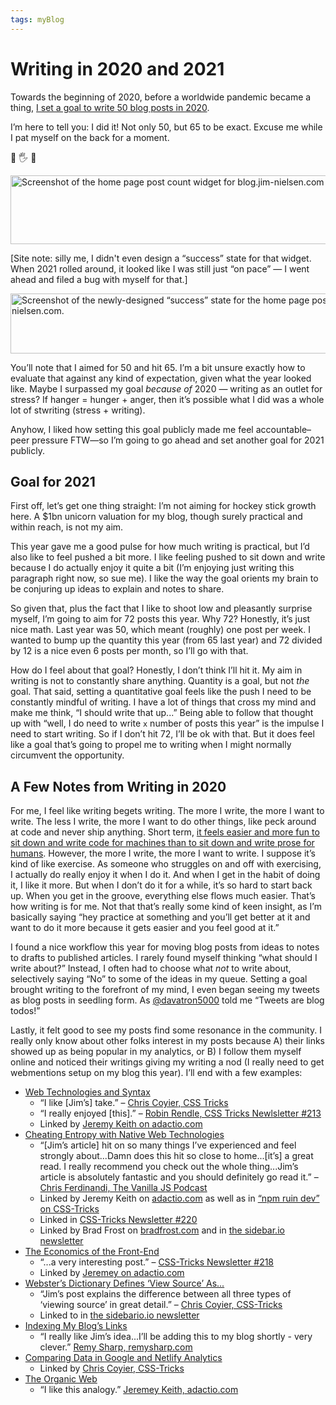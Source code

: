 ```yaml
---
tags: myBlog
---
```


# Writing in 2020 and 2021

Towards the beginning of 2020, before a worldwide pandemic became a thing, [I set a goal to write 50 blog posts in 2020](https://blog.jim-nielsen.com/2020/50-blog-posts-in-2020/).

I’m here to tell you: I did it! Not only 50, but 65 to be exact. Excuse me while I pat myself on the back for a moment.

👋 🖐 👋

<img src="https://cdn.jim-nielsen.com/blog/2021/posts-count-2020.png" width="815" height="110" alt="Screenshot of the home page post count widget for blog.jim-nielsen.com at the end of 2020." />

[Site note: silly me, I didn't even design a “success” state for that widget. When 2021 rolled around, it looked like I was still just “on pace” — I went ahead and filed a bug with myself for that.]

<img src="https://cdn.jim-nielsen.com/blog/2021/posts-count-2020-success.png" width="724" height="96" alt="Screenshot of the newly-designed “success” state for the home page post count widget for blog.jim-nielsen.com." />

You’ll note that I aimed for 50 and hit 65. I’m a bit unsure exactly how to evaluate that against any kind of expectation, given what the year looked like. Maybe I surpassed my goal _because of_ 2020 — writing as an outlet for stress? If hanger = hunger + anger, then it’s possible what I did was a whole lot of stwriting (stress + writing).

Anyhow, I liked how setting this goal publicly made me feel accountable–peer pressure FTW—so I’m going to go ahead and set another goal for 2021 publicly.

## Goal for 2021

First off, let’s get one thing straight: I’m not aiming for hockey stick growth here. A $1bn unicorn valuation for my blog, though surely practical and within reach, is not my aim. 

This year gave me a good pulse for how much writing is practical, but I’d also like to feel pushed a bit more. I like feeling pushed to sit down and write because I do actually enjoy it quite a bit (I’m enjoying just writing this paragraph right now, so sue me). I like the way the goal orients my brain to be conjuring up ideas to explain and notes to share.

So given that, plus the fact that I like to shoot low and pleasantly surprise myself, I’m going to aim for 72 posts this year. Why 72? Honestly, it’s just nice math. Last year was 50, which meant (roughly) one post per week. I wanted to bump up the quantity this year (from 65 last year) and 72 divided by 12 is a nice even 6 posts per month, so I’ll go with that.

How do I feel about that goal? Honestly, I don’t think I’ll hit it. My aim in writing is not to constantly share anything. Quantity is a goal, but not _the_ goal. That said, setting a quantitative goal feels like the push I need to be constantly mindful of writing. I have a lot of things that cross my mind and make me think, “I should write that up...” Being able to follow that thought up with “well, I do need to write `x` number of posts this year” is the impulse I need to start writing. So if I don’t hit 72, I’ll be ok with that. But it does feel like a goal that’s going to propel me to writing when I might normally circumvent the opportunity.

## A Few Notes from Writing in 2020

For me, I feel like writing begets writing. The more I write, the more I want to write. The less I write, the more I want to do other things, like peck around at code and never ship anything. Short term, [it feels easier and more fun to sit down and write code for machines than to sit down and write prose for humans](https://blog.jim-nielsen.com/2020/writing-vs-coding/). However, the more I write, the more I want to write. I suppose it’s kind of like exercise. As someone who struggles on and off with exercising, I actually do really enjoy it when I do it. And when I get in the habit of doing it, I like it more. But when I don’t do it for a while, it’s so hard to start back up. When you get in the groove, everything else flows much easier. That’s how writing is for me. Not that that’s really some kind of keen insight, as I’m basically saying “hey practice at something and you’ll get better at it and want to do it more because it gets easier and you feel good at it.”

I found a nice workflow this year for moving blog posts from ideas to notes to drafts to published articles. I rarely found myself thinking “what should I write about?” Instead, I often had to choose what _not_ to write about, selectively saying “No” to some of the ideas in my queue. Setting a goal brought writing to the forefront of my mind, I even began seeing my tweets as blog posts in seedling form. As [@davatron5000](https://twitter.com/davatron5000/status/1294379691177017346?s=20) told me “Tweets are blog todos!”

Lastly, it felt good to see my posts find some resonance in the community. I really only know about other folks interest in my posts because A) their links showed up as being popular in my analytics, or B) I follow them myself online and noticed their writings giving my writing a nod (I really need to get webmentions setup on my blog this year). I’ll end with a few examples:

- [Web Technologies and Syntax](https://blog.jim-nielsen.com/2020/web-technologies-and-syntax/)
    - “I like [Jim’s] take.” – [Chris Coyier, CSS Tricks](https://css-tricks.com/web-technologies-and-syntax/)
    - “I really enjoyed [this].” – [Robin Rendle, CSS Tricks Newlsletter #213](https://css-tricks.com/newsletter/213-are-we-just-moving-problems-around/)
    - Linked by [Jeremy Keith on adactio.com](https://adactio.com/links/17304)
- [Cheating Entropy with Native Web Technologies](https://blog.jim-nielsen.com/2020/cheating-entropy-with-native-web-tech/)
    - “[Jim’s article] hit on so many things I’ve experienced and feel strongly about...Damn does this hit so close to home...[it’s] a great read. I really recommend you check out the whole thing...Jim’s article is absolutely fantastic and you should definitely go read it.” – [Chris Ferdinandi, The Vanilla JS Podcast](https://vanillajspodcast.com/entropy-developer-experience-and-vanilla-js/)
    - Linked by Jeremy Keith on [adactio.com](https://adactio.com/links/17508) as well as in [“npm ruin dev” on CSS-Tricks](https://css-tricks.com/npm-ruin-dev/)
    - Linked in [CSS-Tricks Newsletter #220](https://css-tricks.com/newsletter/220-the-principle-of-least-power/)
    - Linked by Brad Frost on [bradfrost.com](https://bradfrost.com/blog/link/cheating-entropy-with-native-web-technologies/) and in [the sidebar.io newsletter](https://sidebar.io/date/2020-10-13)
- [The Economics of the Front-End](https://blog.jim-nielsen.com/2020/economics-of-the-front-end/)
    - “...a very interesting post.” – [CSS-Tricks Newsletter #218](https://css-tricks.com/newsletter/218-web-components-colorful-design-systems-onboarding-animations/)
    - Linked by [Jeremey on adactio.com](https://adactio.com/links/17429)
- [Webster’s Dictionary Defines ‘View Source’ As...](https://blog.jim-nielsen.com/2020/the-meaning-of-view-source/)
    - “Jim’s post explains the difference between all three types of ‘viewing source’ in great detail.” – [Chris Coyier, CSS-Tricks](https://css-tricks.com/defining-view-source/)
    - Linked to in [the sidebario.io newsletter](https://sidebar.io/date/2020-09-11)
- [Indexing My Blog’s Links](https://blog.jim-nielsen.com/2020/indexing-my-blogs-links/)
    - “I really like Jim’s idea...I’ll be adding this to my blog shortly - very clever.” [Remy Sharp, remysharp.com](https://remysharp.com/links/2020-09-24-e9aa7591)
- [Comparing Data in Google and Netlify Analytics](https://blog.jim-nielsen.com/2020/google-vs-netlify-analytics/)
    - Linked by [Chris Coyier, CSS-Tricks](https://css-tricks.com/comparing-data-in-google-and-netlify-analytics/)
- [The Organic Web](https://blog.jim-nielsen.com/2020/the-organic-web/)
    - “I like this analogy.” [Jeremey Keith, adactio.com](https://adactio.com/links/17645)
   
